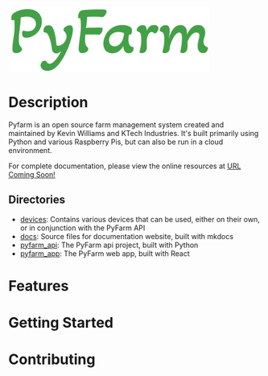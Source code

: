 <img src="logo.png" width="400">

# Description

Pyfarm is an open source farm management system created and maintained by
Kevin Williams and KTech Industries. It's built primarily using Python and
various Raspberry Pis, but can also be run in a cloud environment.

For complete documentation, please view the online resources at
[URL Coming Soon!]()

## Directories

- [devices](): Contains various devices that can be used, either on their own,
  or in conjunction with the PyFarm API
- [docs](): Source files for documentation website, built with mkdocs
- [pyfarm_api](): The PyFarm api project, built with Python
- [pyfarm_app](): The PyFarm web app, built with React

# Features

# Getting Started

# Contributing

